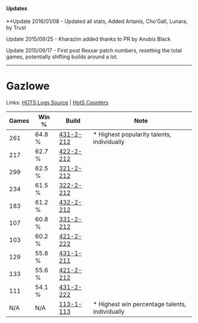 #### Updates
**Update 2016/01/08 - Updated all stats, Added Artanis, Cho'Gall, Lunara, by Trust

Update 2015/09/25 - Kharazim added thanks to PR by Anubis Black

Update 2015/09/17 - First post Rexxar patch numbers, resetting the total games, potentially shifting builds around a lot.

***

# Gazlowe

Links: [HOTS Logs Source](https://www.hotslogs.com/Sitewide/HeroDetails?Hero=Gazlowe) | [HotS Counters](http://hotscounters.com/#/hero/Gazlowe)

Games  | Win %  | Build     | Note
-----  | -----  | -----     | ----
261    | 64.8 % | [431-2-212](http://www.heroesfire.com/hots/talent-calculator/gazlowe#scCK) | * Highest popularity talents, individually
217    | 62.7 % | [422-2-212](http://www.heroesfire.com/hots/talent-calculator/gazlowe#sGE4) | 
299    | 62.5 % | [321-2-212](http://www.heroesfire.com/hots/talent-calculator/gazlowe#oPeq) | 
234    | 61.5 % | [322-2-212](http://www.heroesfire.com/hots/talent-calculator/gazlowe#oS54) | 
183    | 61.2 % | [432-2-212](http://www.heroesfire.com/hots/talent-calculator/gazlowe#seea) | 
107    | 60.8 % | [331-2-212](http://www.heroesfire.com/hots/talent-calculator/gazlowe#oo3K) | 
103    | 60.2 % | [421-2-222](http://www.heroesfire.com/hots/talent-calculator/gazlowe#sDn-) | 
129    | 55.8 % | [431-1-211](http://www.heroesfire.com/hots/talent-calculator/gazlowe#sbyh) | 
133    | 55.6 % | [421-2-212](http://www.heroesfire.com/hots/talent-calculator/gazlowe#sDnq) | 
111    | 54.1 % | [431-2-222](http://www.heroesfire.com/hots/talent-calculator/gazlowe#scCU) | 
N/A    | N/A    | [113-1-113](http://www.heroesfire.com/hots/talent-calculator/gazlowe#gTZf) | * Highest win percentage talents, individually
